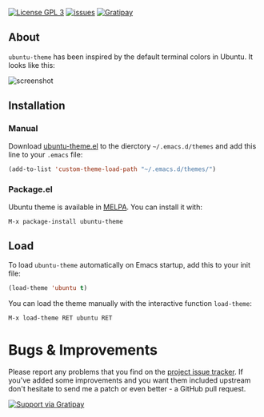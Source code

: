 [![License GPL 3](http://img.shields.io/badge/license-GPL3-red.svg?style=flat)](http://www.gnu.org/licenses/gpl-3.0.txt)
[![issues](http://img.shields.io/github/issues/rocher/ubuntu-theme.svg?style=flat)](https://github.com/rocher/ubuntu-theme/issues)
[![Gratipay](http://img.shields.io/gratipay/rocher.svg?style=flat)](https://www.gratipay.com/rocher/)

## About ##

`ubuntu-theme` has been inspired by the default terminal colors in Ubuntu.
It looks like this:

![screenshot](screensot.png)


## Installation ##

### Manual ###

Download
[ubuntu-theme.el](https://raw.githubusercontent.com/rocher/ubuntu-theme/master/ubuntu-theme.el)
to the dierctory `~/.emacs.d/themes` and add this line to your `.emacs` file:

```lisp
(add-to-list 'custom-theme-load-path "~/.emacs.d/themes/")
```

### Package.el ###

Ubuntu theme is available in [MELPA](http://melpa.org). You can install it
with:

`M-x package-install ubuntu-theme`

## Load ##

To load `ubuntu-theme` automatically on Emacs startup, add this to your init
file:

```lisp
(load-theme 'ubuntu t)
```

You can load the theme manually with the interactive function `load-theme`:

`M-x load-theme RET ubuntu RET`


# Bugs & Improvements #

Please report any problems that you find on the
[project issue tracker](https://github.com/rocher/ubuntu-theme/issues). If
you've added some improvements and you want them included upstream don't
hesitate to send me a patch or even better - a GitHub pull
request.


[![Support via Gratipay](https://cdn.rawgit.com/gratipay/gratipay-badge/2.3.0/dist/gratipay.png)](https://gratipay.com/rocher/)
